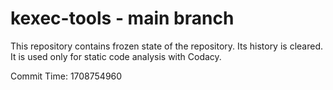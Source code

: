# kexec-tools - main branch

This repository contains frozen state of the repository.
Its history is cleared. It is used only for static code
analysis with Codacy.

Commit Time: 1708754960